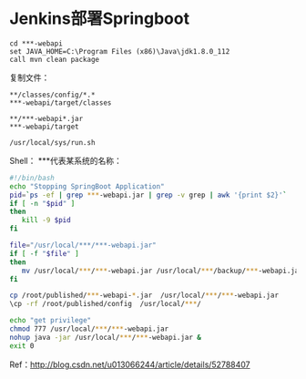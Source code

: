 # Jenkins部署Springboot

```
cd ***-webapi
set JAVA_HOME=C:\Program Files (x86)\Java\jdk1.8.0_112
call mvn clean package
```

复制文件：
```
**/classes/config/*.*
***-webapi/target/classes

**/***-webapi*.jar
***-webapi/target

/usr/local/sys/run.sh
```

Shell：
***代表某系统的名称：

```sh
#!/bin/bash
echo "Stopping SpringBoot Application"
pid=`ps -ef | grep ***-webapi.jar | grep -v grep | awk '{print $2}'`
if [ -n "$pid" ]
then
   kill -9 $pid
fi

file="/usr/local/***/***-webapi.jar"
if [ -f "$file" ]
then
   mv /usr/local/***/***-webapi.jar /usr/local/***/backup/***-webapi.jar.`date +%Y%m%d%H%M%S`
fi

cp /root/published/***-webapi-*.jar  /usr/local/***/***-webapi.jar
\cp -rf /root/published/config  /usr/local/***/

echo "get privilege"
chmod 777 /usr/local/***/***-webapi.jar
nohup java -jar /usr/local/***/***-webapi.jar &
exit 0
```

Ref：http://blog.csdn.net/u013066244/article/details/52788407 